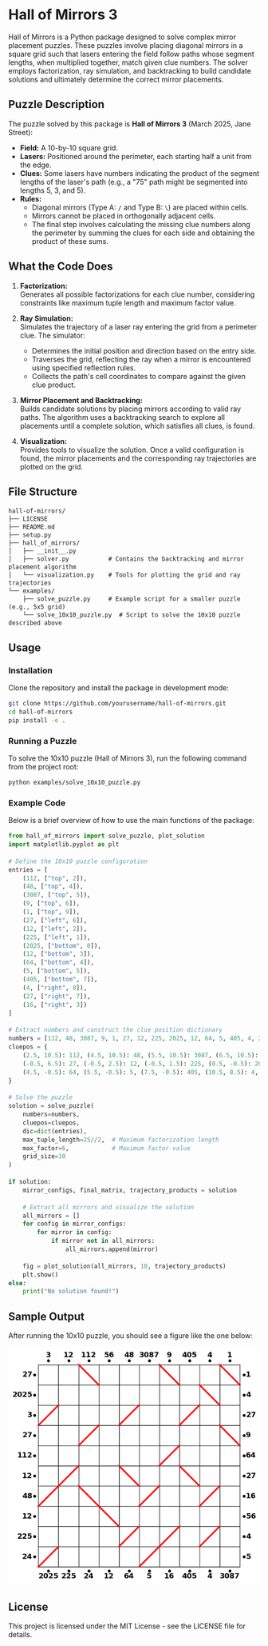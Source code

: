 # Hall of Mirrors 3

Hall of Mirrors is a Python package designed to solve complex mirror placement puzzles. These puzzles involve placing diagonal mirrors in a square grid such that lasers entering the field follow paths whose segment lengths, when multiplied together, match given clue numbers. The solver employs factorization, ray simulation, and backtracking to build candidate solutions and ultimately determine the correct mirror placements.

## Puzzle Description

The puzzle solved by this package is **Hall of Mirrors 3** (March 2025, Jane Street):

- **Field:** A 10-by-10 square grid.
- **Lasers:** Positioned around the perimeter, each starting half a unit from the edge.
- **Clues:** Some lasers have numbers indicating the product of the segment lengths of the laser's path (e.g., a "75" path might be segmented into lengths 5, 3, and 5).
- **Rules:**
  - Diagonal mirrors (Type A: `/` and Type B: `\`) are placed within cells.
  - Mirrors cannot be placed in orthogonally adjacent cells.
  - The final step involves calculating the missing clue numbers along the perimeter by summing the clues for each side and obtaining the product of these sums.

## What the Code Does

1. **Factorization:**  
   Generates all possible factorizations for each clue number, considering constraints like maximum tuple length and maximum factor value.

2. **Ray Simulation:**  
   Simulates the trajectory of a laser ray entering the grid from a perimeter clue. The simulator:
   - Determines the initial position and direction based on the entry side.
   - Traverses the grid, reflecting the ray when a mirror is encountered using specified reflection rules.
   - Collects the path's cell coordinates to compare against the given clue product.

3. **Mirror Placement and Backtracking:**  
   Builds candidate solutions by placing mirrors according to valid ray paths. The algorithm uses a backtracking search to explore all placements until a complete solution, which satisfies all clues, is found.

4. **Visualization:**  
   Provides tools to visualize the solution. Once a valid configuration is found, the mirror placements and the corresponding ray trajectories are plotted on the grid.

## File Structure

```
hall-of-mirrors/
├── LICENSE
├── README.md
├── setup.py
├── hall_of_mirrors/
│   ├── __init__.py
│   ├── solver.py           # Contains the backtracking and mirror placement algorithm
│   └── visualization.py    # Tools for plotting the grid and ray trajectories
└── examples/
    ├── solve_puzzle.py     # Example script for a smaller puzzle (e.g., 5x5 grid)
    └── solve_10x10_puzzle.py  # Script to solve the 10x10 puzzle described above
```

## Usage

### Installation

Clone the repository and install the package in development mode:

```bash
git clone https://github.com/yourusername/hall-of-mirrors.git
cd hall-of-mirrors
pip install -e .
```

### Running a Puzzle

To solve the 10x10 puzzle (Hall of Mirrors 3), run the following command from the project root:

```bash
python examples/solve_10x10_puzzle.py
```

### Example Code

Below is a brief overview of how to use the main functions of the package:

```python
from hall_of_mirrors import solve_puzzle, plot_solution
import matplotlib.pyplot as plt

# Define the 10x10 puzzle configuration
entries = [
    (112, ["top", 2]),
    (48, ["top", 4]),
    (3087, ["top", 5]),
    (9, ["top", 6]),
    (1, ["top", 9]),
    (27, ["left", 6]),
    (12, ["left", 2]),
    (225, ["left", 1]),
    (2025, ["bottom", 0]),
    (12, ["bottom", 3]),
    (64, ["bottom", 4]),
    (5, ["bottom", 5]),
    (405, ["bottom", 7]),
    (4, ["right", 8]),
    (27, ["right", 7]),
    (16, ["right", 3])
]

# Extract numbers and construct the clue position dictionary
numbers = [112, 48, 3087, 9, 1, 27, 12, 225, 2025, 12, 64, 5, 405, 4, 27, 16]
cluepos = {
    (2.5, 10.5): 112, (4.5, 10.5): 48, (5.5, 10.5): 3087, (6.5, 10.5): 9, (9.5, 10.5): 1,
    (-0.5, 6.5): 27, (-0.5, 2.5): 12, (-0.5, 1.5): 225, (0.5, -0.5): 2025, (3.5, -0.5): 12,
    (4.5, -0.5): 64, (5.5, -0.5): 5, (7.5, -0.5): 405, (10.5, 8.5): 4, (10.5, 7.5): 27, (10.5, 3.5): 16
}

# Solve the puzzle
solution = solve_puzzle(
    numbers=numbers,
    cluepos=cluepos,
    dic=dict(entries),
    max_tuple_length=25//2,  # Maximum factorization length
    max_factor=6,            # Maximum factor value
    grid_size=10
)

if solution:
    mirror_configs, final_matrix, trajectory_products = solution
    
    # Extract all mirrors and visualize the solution
    all_mirrors = []
    for config in mirror_configs:
        for mirror in config:
            if mirror not in all_mirrors:
                all_mirrors.append(mirror)
    
    fig = plot_solution(all_mirrors, 10, trajectory_products)
    plt.show()
else:
    print("No solution found!")
```

## Sample Output

After running the 10x10 puzzle, you should see a figure like the one below:

![Solution Figure](images/solution_10x10.png)

## License

This project is licensed under the MIT License - see the LICENSE file for details.
